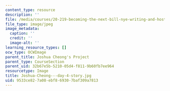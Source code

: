 ```yaml
---
content_type: resource
description: ''
file: /media/courses/20-219-becoming-the-next-bill-nye-writing-and-hosting-the-educational-show-january-iap-2015/9533ce827a08ebf869307baf309a7813_Joshua-Cheong---day-4-story.jpg
file_type: image/jpeg
image_metadata:
  caption: ''
  credit: ''
  image-alt: ''
learning_resource_types: []
ocw_type: OCWImage
parent_title: Joshua Cheong's Project
parent_type: CourseSection
parent_uid: 32b67e5b-5210-05d4-f811-9b60fb7ee964
resourcetype: Image
title: Joshua-Cheong---day-4-story.jpg
uid: 9533ce82-7a08-ebf8-6930-7baf309a7813
---
```


